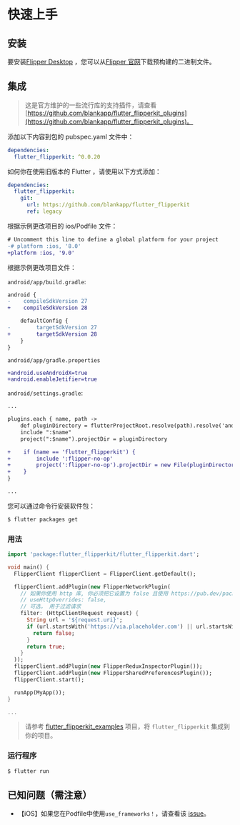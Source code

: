 # 快速上手

## 安装

要安装[Flipper Desktop](https://fbflipper.com/) ，您可以从[Flipper 官网](https://fbflipper.com/)下载预构建的二进制文件。

## 集成

> 这是官方维护的一些流行库的支持插件，请查看 [https://github.com/blankapp/flutter_flipperkit_plugins](https://github.com/blankapp/flutter_flipperkit_plugins)。


添加以下内容到包的 pubspec.yaml 文件中：

```yaml
dependencies:
  flutter_flipperkit: ^0.0.20
```

如何你在使用旧版本的 Flutter ，请使用以下方式添加：

```yaml
dependencies:
  flutter_flipperkit:
    git:
      url: https://github.com/blankapp/flutter_flipperkit
      ref: legacy
```

根据示例更改项目的 ios/Podfile 文件：

```diff
# Uncomment this line to define a global platform for your project
-# platform :ios, '8.0'
+platform :ios, '9.0'
```

根据示例更改项目文件：

`android/app/build.gradle`:

```diff
android {
-    compileSdkVersion 27
+    compileSdkVersion 28

    defaultConfig {
-        targetSdkVersion 27
+        targetSdkVersion 28
    }
}
```

`android/app/gradle.properties`

```diff
+android.useAndroidX=true
+android.enableJetifier=true
```

`android/settings.gradle`:
```diff
...

plugins.each { name, path ->
    def pluginDirectory = flutterProjectRoot.resolve(path).resolve('android').toFile()
    include ":$name"
    project(":$name").projectDir = pluginDirectory

+    if (name == 'flutter_flipperkit') {
+        include ':flipper-no-op'
+        project(':flipper-no-op').projectDir = new File(pluginDirectory, 'flipper-no-op')
+    }
}

...

```

您可以通过命令行安装软件包：

```bash
$ flutter packages get
```

### 用法

```dart
import 'package:flutter_flipperkit/flutter_flipperkit.dart';

void main() {
  FlipperClient flipperClient = FlipperClient.getDefault();

  flipperClient.addPlugin(new FlipperNetworkPlugin(
    // 如果你使用 http 库, 你必须把它设置为 false 且使用 https://pub.dev/packages/flipperkit_http_interceptor
    // useHttpOverrides: false,
    // 可选， 用于过滤请求
    filter: (HttpClientRequest request) {
      String url = '${request.uri}';
      if (url.startsWith('https://via.placeholder.com') || url.startsWith('https://gravatar.com')) {
        return false;
      }
      return true;
    }
  ));
  flipperClient.addPlugin(new FlipperReduxInspectorPlugin());
  flipperClient.addPlugin(new FlipperSharedPreferencesPlugin());
  flipperClient.start();

  runApp(MyApp());
}

...

```

> 请参考 [flutter_flipperkit_examples](https://github.com/blankapp/flutter_flipperkit_examples) 项目，将 `flutter_flipperkit` 集成到你的项目。

### 运行程序

```bash
$ flutter run
```

## 已知问题（需注意）

- 【iOS】如果您在Podfile中使用`use_frameworks！`，请查看该 [issue](https://github.com/blankapp/flutter_flipperkit/issues/10#issuecomment-505138362)。
